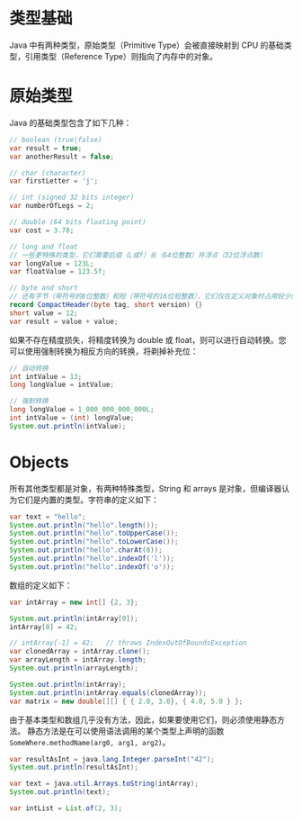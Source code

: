# 类型基础

Java 中有两种类型，原始类型（Primitive Type）会被直接映射到 CPU 的基础类型，引用类型（Reference Type）则指向了内存中的对象。

# 原始类型

Java 的基础类型包含了如下几种：

```java
// boolean (true|false)
var result = true;
var anotherResult = false;

// char (character)
var firstLetter = 'j';

// int (signed 32 bits integer)
var numberOfLegs = 2;

// double (64 bits floating point)
var cost = 3.78;

// long and float
// 一些更特殊的类型，它们需要后缀（L或f）长（64位整数）并浮点（32位浮点数）
var longValue = 123L;
var floatValue = 123.5f;

// byte and short
// 还有字节（带符号的8位整数）和短（带符号的16位短整数），它们仅在定义对象时占用较少的内存
record CompactHeader(byte tag, short version) {}
short value = 12;
var result = value + value;
```

如果不存在精度损失，将精度转换为 double 或 float，则可以进行自动转换。您可以使用强制转换为相反方向的转换，将剃掉补充位：

```java
// 自动转换
int intValue = 13;
long longValue = intValue;

// 强制转换
long longValue = 1_000_000_000_000L;
int intValue = (int) longValue;
System.out.println(intValue);
```

# Objects

所有其他类型都是对象，有两种特殊类型，String 和 arrays 是对象，但编译器认为它们是内置的类型。字符串的定义如下：

```java
var text = "hello";
System.out.println("hello".length());
System.out.println("hello".toUpperCase());
System.out.println("hello".toLowerCase());
System.out.println("hello".charAt(0));
System.out.println("hello".indexOf('l'));
System.out.println("hello".indexOf('o'));
```

数组的定义如下：

```java
var intArray = new int[] {2, 3};

System.out.println(intArray[0]);
intArray[0] = 42;

// intArray[-1] = 42;   // throws IndexOutOfBoundsException
var clonedArray = intArray.clone();
var arrayLength = intArray.length;
System.out.println(arrayLength);

System.out.println(intArray);
System.out.println(intArray.equals(clonedArray));
var matrix = new double[][] { { 2.0, 3.0}, { 4.0, 5.0 } };
```

由于基本类型和数组几乎没有方法，因此，如果要使用它们，则必须使用静态方法。 静态方法是在可以使用语法调用的某个类型上声明的函数 `SomeWhere.methodName(arg0, arg1, arg2)`。

```java
var resultAsInt = java.lang.Integer.parseInt("42");
System.out.println(resultAsInt);

var text = java.util.Arrays.toString(intArray);
System.out.println(text);

var intList = List.of(2, 3);
```
